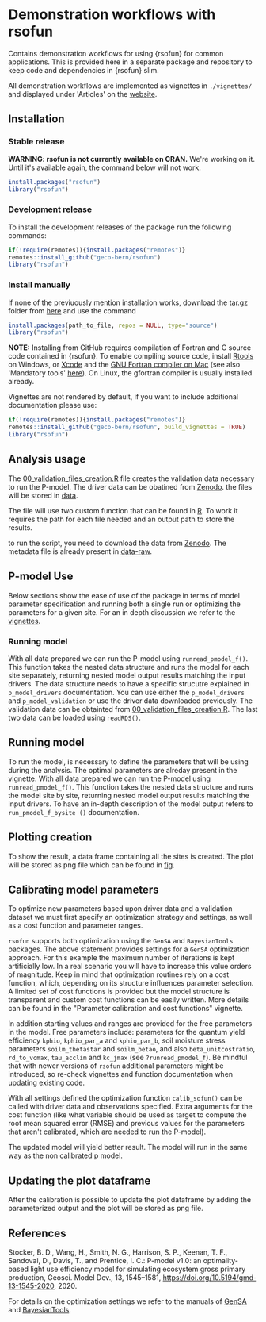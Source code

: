 # Demonstration workflows with rsofun

Contains demonstration workflows for using {rsofun} for common applications. This is provided here in a separate package and repository to keep code and dependencies in {rsofun} slim.

All demonstration workflows are implemented as vignettes in `./vignettes/` and displayed under 'Articles' on the [website](https://geco-bern.github.io/rsofun/articles/).

## Installation

### Stable release

**WARNING: rsofun is not currently available on CRAN.** We're working on it. Until it's available again, the command below will not work.

``` r
install.packages("rsofun")
library("rsofun")
```

### Development release

To install the development releases of the package run the following
commands:

``` r
if(!require(remotes)){install.packages("remotes")}
remotes::install_github("geco-bern/rsofun")
library("rsofun")
```

### Install manually

If none of the previuously mention installation works, download the tar.gz folder from [here](https://github.com/geco-bern/rsofun/releases/tag/v4.4) and use the command

``` r
install.packages(path_to_file, repos = NULL, type="source")
library("rsofun")
```

**NOTE:** Installing from GitHub requires compilation of Fortran and C source code contained in {rsofun}. To enable compiling source code, install [Rtools](https://cran.r-project.org/bin/windows/Rtools/) on Windows, or [Xcode](https://developer.apple.com/xcode/) and the [GNU Fortran compiler on Mac](https://github.com/fxcoudert/gfortran-for-macOS) (see also 'Mandatory tools' [here](https://mac.r-project.org/tools/)). On Linux, the gfortran compiler is usually installed already.

Vignettes are not rendered by default, if you want to include additional
documentation please use:

``` r
if(!require(remotes)){install.packages("remotes")}
remotes::install_github("geco-bern/rsofun", build_vignettes = TRUE)
library("rsofun")
```

## Analysis usage

The [00_validation_files_creation.R](https://github.com/stineb/rsofundemo/tree/main/analysis) file creates the validation data necessary to run the P-model. The driver data can be obatined from [Zenodo](https://zenodo.org/records/8403081).
the files will be stored in [data](https://github.com/stineb/rsofundemo/tree/main/data).

The file will use two custom function that can be found in [R](https://github.com/stineb/rsofundemo/tree/main/R). To work it requires the path for each file needed and an output path to store the results. 

to run the script, you need to download the data from [Zenodo](https://zenodo.org/records/8403081). The metadata file is already present in [data-raw](https://github.com/stineb/rsofundemo/tree/main/data-raw).

## P-model Use

Below sections show the ease of use of the package in terms of model parameter specification and running both a single run or optimizing the parameters for a given site. For an in depth discussion we refer to the [vignettes](https://geco-bern.github.io/rsofun/articles/).

### Running model

With all data prepared we can run the P-model using `runread_pmodel_f()`. This function takes the nested data structure and runs the model for each site separately, returning nested model output results matching the input drivers. The data structure needs to have a specific strucutre explained in `p_model_drivers` documentation.
You can use either the `p_model_drivers` and `p_model_validation` or use the driver data downloaded previously. The validation data can be obtainted from  [00_validation_files_creation.R](https://github.com/stineb/rsofundemo/tree/main/analysis). The last two data can be loaded using `readRDS()`.

## Running model

To run the model, is necessary to define the parameters that will be using during the analysis. The optimal parameters are alreday present in the vignette.
With all data prepared we can run the P-model using `runread_pmodel_f()`. This function takes the nested data structure and runs the model site by site, returning nested model output results matching the input drivers.
To have an in-depth description of the model output refers to `run_pmodel_f_bysite ()` documentation.

## Plotting creation

To show the result, a data frame containing all the sites is created. The plot will be stored as png file which can be found in [fig](https://github.com/stineb/rsofundemo/tree/main/fig). 

## Calibrating model parameters

To optimize new parameters based upon driver data and a validation dataset we must first specify an optimization strategy and settings, as well as a cost function and parameter ranges.

`rsofun` supports both optimization using the `GenSA` and `BayesianTools` packages. The above statement provides settings for a `GenSA` optimization approach. For this example the maximum number of iterations is kept artificially low. In a real scenario you will have to increase this value orders of magnitude. Keep in mind that optimization routines rely on a cost function, which, depending on its structure influences parameter selection. A limited set of cost functions is provided but the model structure is transparent and custom cost functions can be easily written. More details can be found in the "Parameter calibration and cost functions" vignette.

In addition starting values and ranges are provided for the free parameters in the model. Free parameters include: parameters for the quantum yield efficiency `kphio`, `kphio_par_a` and `kphio_par_b`, soil moisture stress parameters `soilm_thetastar` and `soilm_betao`, and also `beta_unitcostratio`, `rd_to_vcmax`, `tau_acclim` and `kc_jmax` (see `?runread_pmodel_f`). Be mindful that with newer versions of `rsofun` additional parameters might be introduced, so re-check vignettes and function documentation when updating existing code.

With all settings defined the optimization function `calib_sofun()` can be called with driver data and observations specified. Extra arguments for the cost function (like what variable should be used as target to compute the root mean squared error (RMSE) and previous values for the parameters that aren't calibrated, which are needed to run the P-model).

The updated model will yield better result. The model will run in the same way as the non calibrated p model.

## Updating the plot dataframe

After the calibration is possible to update the plot dataframe by adding the parameterized output and the plot will be stored as png file.

## References

Stocker, B. D., Wang, H., Smith, N. G., Harrison, S. P., Keenan, T. F., Sandoval, D., Davis, T., and Prentice, I. C.: P-model v1.0: an optimality-based light use efficiency model for simulating ecosystem gross primary production, Geosci. Model Dev., 13, 1545–1581, https://doi.org/10.5194/gmd-13-1545-2020, 2020.

For details on the optimization settings we refer to the manuals of [GenSA](https://cran.r-project.org/package=GenSA) and [BayesianTools](https://github.com/florianhartig/BayesianTools).

